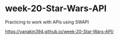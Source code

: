 # week-20-Star-Wars-API

Practicing to work with APIs using SWAPI

https://yanakin394.github.io/week-20-Star-Wars-API/

